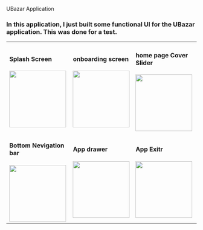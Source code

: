 UBazar Application

<h3>In this application, I just built some functional UI for the UBazar application. This was done for a test.</h3>


<table style="width:100%">
  <tr>
    <td><h4>Splash Screen</h4>
<img src="https://user-images.githubusercontent.com/96839511/233143586-a7e536ed-ffa0-45c5-8325-ff9ce64b2803.gif" hight="300" width="150"/></td>
    <td><h4>onboarding screen</h4>
<img src="https://user-images.githubusercontent.com/96839511/233140289-e3bb578c-3f07-4922-ac6f-bf6749b3dd89.gif" hight="300" width="150"/></td>
    <td><h4>home page Cover Slider</h4>
<img src="https://user-images.githubusercontent.com/96839511/233140249-d2cd831e-ba7a-4145-9eea-da04c913c9e4.gif" hight="300" width="150"/><br></td>
  </tr>
  
  <tr>
    <td><h4>Bottom Nevigation bar</h4>
<img src="https://user-images.githubusercontent.com/96839511/233140629-90a11fe5-7cf6-4bf4-90e3-cd3bbe1fa733.gif"  hight="300" width="150"/></td>
    <td><h4>App drawer</h4>
<img src="https://user-images.githubusercontent.com/96839511/233140218-3d4e9987-01cd-4636-ba2b-d93ae880fe6a.gif" hight="300" width="150"/><br></td>
    <td><h4>App Exitr</h4>
<img src="https://user-images.githubusercontent.com/96839511/233140312-956eefb5-1aed-4f47-ae66-9da4434c1b1e.gif"  hight="300" width="150"/></td>
  </tr>
</table>

